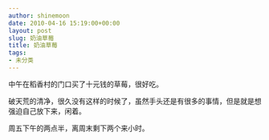 ```yaml
---
author: shinemoon
date: 2010-04-16 15:19:00+00:00
layout: post
slug: 奶油草莓
title: 奶油草莓
tags:
- 未分类
---
```


中午在稻香村的门口买了十元钱的草莓，很好吃。  
  
破天荒的清净，很久没有这样的时候了，虽然手头还是有很多的事情，但是就是想强迫自己放下来，闲着。  
  
周五下午的两点半，离周末剩下两个来小时。
